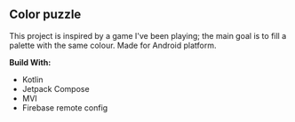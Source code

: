 
## Color puzzle 
This project is inspired by a game I've been playing; the main goal is to fill a palette with the same colour.
Made for Android platform.

**Build With:**
  * Kotlin
  * Jetpack Compose
  * MVI
  * Firebase remote config
